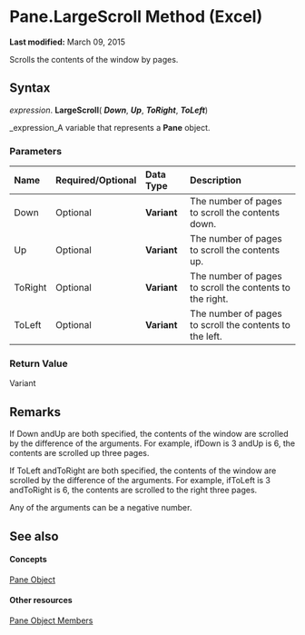 
# Pane.LargeScroll Method (Excel)

 **Last modified:** March 09, 2015

Scrolls the contents of the window by pages.

## Syntax

 _expression_. **LargeScroll**( **_Down_**,  **_Up_**,  **_ToRight_**,  **_ToLeft_**)

 _expression_A variable that represents a  **Pane** object.


### Parameters



|**Name**|**Required/Optional**|**Data Type**|**Description**|
|:-----|:-----|:-----|:-----|
|Down|Optional| **Variant**|The number of pages to scroll the contents down.|
|Up|Optional| **Variant**|The number of pages to scroll the contents up.|
|ToRight|Optional| **Variant**|The number of pages to scroll the contents to the right.|
|ToLeft|Optional| **Variant**|The number of pages to scroll the contents to the left.|

### Return Value

Variant


## Remarks

If Down andUp are both specified, the contents of the window are scrolled by the difference of the arguments. For example, ifDown is 3 andUp is 6, the contents are scrolled up three pages.

If ToLeft andToRight are both specified, the contents of the window are scrolled by the difference of the arguments. For example, ifToLeft is 3 andToRight is 6, the contents are scrolled to the right three pages.

Any of the arguments can be a negative number.


## See also


#### Concepts


 [Pane Object](9064bb89-d08c-bbd3-3c0f-77a39586bbbb.md)
#### Other resources


 [Pane Object Members](a466bdba-1991-9ee0-c25a-906c034fcc8f.md)
